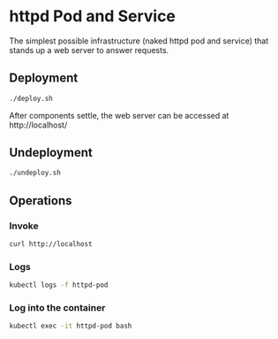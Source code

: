 # httpd Pod and Service

The simplest possible infrastructure (naked httpd pod and service) that stands up a web server to answer
requests.

## Deployment

```bash
./deploy.sh
```
After components settle, the web server can be accessed at http://localhost/

## Undeployment

```bash
./undeploy.sh
```

## Operations

### Invoke

```bash
curl http://localhost
```

### Logs

```bash
kubectl logs -f httpd-pod
```

### Log into the container
 
```bash
kubectl exec -it httpd-pod bash
```
